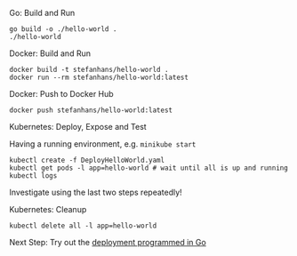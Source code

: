 Go: Build and Run

    go build -o ./hello-world .
    ./hello-world

Docker: Build and Run

    docker build -t stefanhans/hello-world .
    docker run --rm stefanhans/hello-world:latest

Docker: Push to Docker Hub

    docker push stefanhans/hello-world:latest

Kubernetes: Deploy, Expose and Test

Having a running environment, e.g. `minikube start`

    kubectl create -f DeployHelloWorld.yaml
    kubectl get pods -l app=hello-world # wait until all is up and running
    kubectl logs
    
Investigate using the last two steps repeatedly!
    
Kubernetes: Cleanup

    kubectl delete all -l app=hello-world
    
Next Step: Try out the [deployment programmed in Go](../../Deployments/hello-world)

